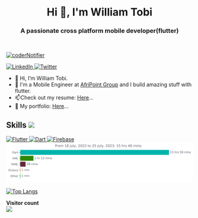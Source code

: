 <h1 align="center">Hi 👋, I'm William Tobi</h1>
<h3 align="center">A passionate cross platform mobile developer(flutter)</h3>


<br>
<p align="left"> <a href="https://twitter.com/coderNotifier" target="blank"><img src="https://img.shields.io/twitter/follow/coderNotifier?logo=twitter&style=for-the-badge" alt="coderNotifier" /></a> </p>
<p align="left">
  
<a href="https://www.linkedin.com/in/tobi-william-806a341aa/" target="_blank">
    <img alt="LinkedIn" src="https://img.shields.io/badge/LinkedIn-0077B5?style=for-the-badge&logo=linkedin&logoColor=white">
  </a>   
   <a href="https://www.twitter.com/coderNotifier" target="_blank">
    <img alt="Twitter" src="https://img.shields.io/badge/Twitter-20BEFF?style=for-the-badge&logo=twitter&logoColor=white">
  </a>  

- 👋 Hi, I’m William Tobi.
- 💼 I'm a Mobile Engineer at [AfriPoint Group](https://www.afripointgroup.com) and I build amazing stuff with flutter.
- 📫Check out my resume: [Here](https://docs.google.com/document/d/1ljSy4S8PP2tU7cyzGOFBKDT3J5JVsMXr/edit?usp=sharing&ouid=106685429009377644197&rtpof=true&sd=true)...
- 💼 My portfolio: [Here](https://zaap.bio/tobiportfolio)...


<h2> Skills <img src = "https://media2.giphy.com/media/QssGEmpkyEOhBCb7e1/giphy.gif?cid=ecf05e47a0n3gi1bfqntqmob8g9aid1oyj2wr3ds3mg700bl&rid=giphy.gif" width = 32px> </h2>
<a href="https://www.flutter.dev" target="_blank"> 
    <img alt="Flutter" src="https://img.shields.io/badge/Flutter-08589c?style=for-the-badge&logo=flutter&logoColor=white">
  </a>
   <a href="https://dart.dev/" target="_blank">
    <img alt="Dart" src="https://img.shields.io/badge/Dart-F37626.svg?&style=for-the-badge&logo=dart&logoColor=white">
  </a>
<a href="https://www.firebase.dev/"><img alt="Firebase" src="https://img.shields.io/badge/Firebase-430098?style=for-the-badge&logo=firebase&logoColor=white"></a>


<br>
<img
  src="https://github.com/WilliamTobs/WilliamTobs/blob/main/images/stat.svg"
  alt="William WakaTime Activity"
/>




[![Top Langs](https://github-readme-stats.vercel.app/api/top-langs/?username=williamtobs&theme=gotham&show_icons=true&include_all_commits=true&hide_border=true&bg_color=0d1117&title_color=38d252&icon_color=1f6fea&text_color=fefefe)](https://github.com/williamtobs?tab=repositories)

<b>Visitor count</b>
<br><img src="https://profile-counter.glitch.me/Williamtobs/count.svg" />
</p>

